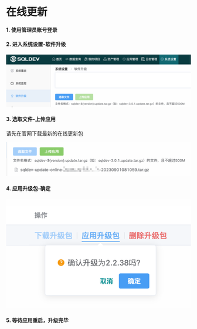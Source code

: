 # 在线更新

#### 1. 使用管理员账号登录

#### 2. 进入系统设置-软件升级

![](./img/upgrade1.png)

#### 3. 选取文件-上传应用

请先在官网下载最新的在线更新包

![](./img/upgrade2.png)

#### 4. 应用升级包-确定

![](./img/upgrade3.png)


#### 5. 等待应用重启，升级完毕

